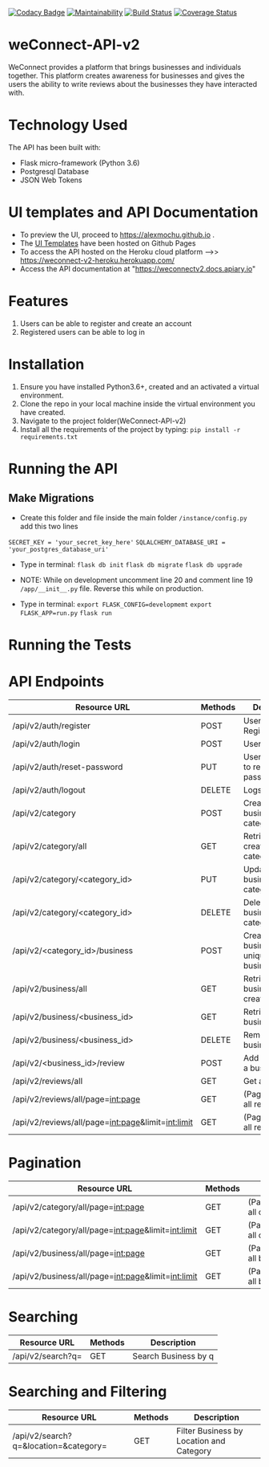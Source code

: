 [![Codacy Badge](https://api.codacy.com/project/badge/Grade/d2bb80729b76446e85540300e4af348d)](https://www.codacy.com/app/alexmochu/weConnect-API-v2?utm_source=github.com&utm_medium=referral&utm_content=alexmochu/weConnect-API-v2&utm_campaign=Badge_Grade)
[![Maintainability](https://api.codeclimate.com/v1/badges/d5c2e3a5f81cba46d514/maintainability)](https://codeclimate.com/github/alexmochu/weConnect-API-v2/maintainability)
[![Build Status](https://travis-ci.org/alexmochu/weConnect-API-v2.svg?branch=master)](https://travis-ci.org/alexmochu/weConnect-API-v2)
[![Coverage Status](https://coveralls.io/repos/github/alexmochu/weConnect-API-v2/badge.svg?branch=master)](https://coveralls.io/github/alexmochu/weConnect-API-v2?branch=master)

# weConnect-API-v2

WeConnect provides a platform that brings businesses and individuals together. This platform creates awareness for businesses and gives the users the ability to write reviews about the businesses they have interacted with.

# Technology Used

The API has been built with:

- Flask micro-framework (Python 3.6)
- Postgresql Database
- JSON Web Tokens

# UI templates and API Documentation

- To preview the UI, proceed to https://alexmochu.github.io .
- The <a href="https://github.com/alexmochu/alexmochu.github.io">UI Templates</a> have been hosted on Github Pages
- To access the API hosted on the Heroku cloud platform -->> https://weconnect-v2-heroku.herokuapp.com/
- Access the API documentation at "https://weconnectv2.docs.apiary.io"

# Features

1.  Users can be able to register and create an account
2.  Registered users can be able to log in

# Installation

1. Ensure you have installed Python3.6+, created and an activated a virtual environment.
2. Clone the repo in your local machine inside the virtual environment you have created.
3. Navigate to the project folder(WeConnect-API-v2)
4. Install all the requirements of the project by typing:
   `pip install -r requirements.txt`

# Running the API

## Make Migrations
- Create this folder and file inside the main folder `/instance/config.py` add this two lines 

`SECRET_KEY = 'your_secret_key_here'` 
`SQLALCHEMY_DATABASE_URI = 'your_postgres_database_uri'`

- Type in terminal:
`flask db init`
`flask db migrate`
`flask db upgrade`

- NOTE: While on development uncomment line 20 and comment line 19 `/app/__init__.py` file. Reverse this while on production.

- Type in terminal:
  `export FLASK_CONFIG=developmemt`
  `export FLASK_APP=run.py`
  `flask run`

# Running the Tests

# API Endpoints

| Resource URL                                          | Methods | Description                                        |
| ----------------------------------------------------- | ------- | -------------------------------------------------- |
| /api/v2/auth/register                                 | POST    | User Registration                                  |
| /api/v2/auth/login                                    | POST    | User Login                                         |
| /api/v2/auth/reset-password                           | PUT     | User can be able to reset password                 |
| /api/v2/auth/logout                                   | DELETE  | Logs out User                                      |
| /api/v2/category                                      | POST    | Create a business category                         |
| /api/v2/category/all                                  | GET     | Retrieve all created categories                    |
| /api/v2/category/<category_id>                        | PUT     | Updates a business category                        |
| /api/v2/category/<category_id>                        | DELETE  | Deletes a business category                        |
| /api/v2/<category_id>/business                        | POST    | Create a business with unique ID and business name |
| /api/v2/business/all                                  | GET     | Retrive all business created                       |
| /api/v2/business/<business_id>                        | GET     | Retrive a business by ID                           |
| /api/v2/business/<business_id>                        | DELETE  | Remove a business                                  |
| /api/v2/<business_id>/review                          | POST    | Add a review for a business                        |
| /api/v2/reviews/all                                   | GET     | Get all reviews                                    |
| /api/v2/reviews/all/page=<int:page>                   | GET     | (Paginantion)Get all reviews                       |
| /api/v2/reviews/all/page=<int:page>&limit=<int:limit> | GET     | (Paginantion)Get all reviews                       |

# Pagination

| Resource URL                                           | Methods | Description                                  |
| ------------------------------------------------------ | ------- | -------------------------------------------- |
| /api/v2/category/all/page=<int:page>                   | GET     | (Paginantion)Retrieve all created categories |
| /api/v2/category/all/page=<int:page>&limit=<int:limit> | GET     | (Paginantion)Retrieve all created categories |
| /api/v2/business/all/page=<int:page>                   | GET     | (Paginantion)Retrive all business created    |
| /api/v2/business/all/page=<int:page>&limit=<int:limit> | GET     | (Paginantion)Retrive all business created    |

# Searching

| Resource URL                | Methods | Description          |
| --------------------------- | ------- | -------------------- |
| /api/v2/search?q=<business> | GET     | Search Business by q |

# Searching and Filtering

| Resource URL                                                        | Methods | Description                              |
| ------------------------------------------------------------------- | ------- | ---------------------------------------- |
| /api/v2/search?q=<business>&location=<location>&category=<category> | GET     | Filter Business by Location and Category |
